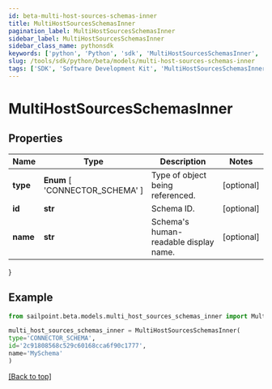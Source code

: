 ```yaml
---
id: beta-multi-host-sources-schemas-inner
title: MultiHostSourcesSchemasInner
pagination_label: MultiHostSourcesSchemasInner
sidebar_label: MultiHostSourcesSchemasInner
sidebar_class_name: pythonsdk
keywords: ['python', 'Python', 'sdk', 'MultiHostSourcesSchemasInner', 'BetaMultiHostSourcesSchemasInner'] 
slug: /tools/sdk/python/beta/models/multi-host-sources-schemas-inner
tags: ['SDK', 'Software Development Kit', 'MultiHostSourcesSchemasInner', 'BetaMultiHostSourcesSchemasInner']
---
```


# MultiHostSourcesSchemasInner


## Properties

Name | Type | Description | Notes
------------ | ------------- | ------------- | -------------
**type** |  **Enum** [  'CONNECTOR_SCHEMA' ] | Type of object being referenced. | [optional] 
**id** | **str** | Schema ID. | [optional] 
**name** | **str** | Schema's human-readable display name. | [optional] 
}

## Example

```python
from sailpoint.beta.models.multi_host_sources_schemas_inner import MultiHostSourcesSchemasInner

multi_host_sources_schemas_inner = MultiHostSourcesSchemasInner(
type='CONNECTOR_SCHEMA',
id='2c91808568c529c60168cca6f90c1777',
name='MySchema'
)

```
[[Back to top]](#) 

